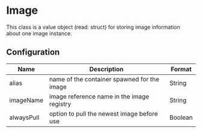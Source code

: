 # Image
This class is a value object (read: struct) for storing image information about one image instance.

## Configuration
| Name | Description | Format |
| -----| ------------ | ------ |
| alias | name of the container spawned for the image | String |
| imageName | image reference name in the image registry | String |
| alwaysPull | option to pull the newest image before use | Boolean |